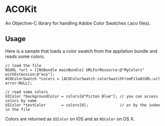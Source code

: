 ACOKit
======

An Objective-C library for handling Adobe Color Swatches (.aco files).


## Usage

Here is a sample that loads a color swatch from the appliation bundle and reads some colors.

    // load the file
    NSURL *url = [[NSBundle mainBundle] URLForResource:@"MyColors" withExtension:@"aco"];
    ACOColorSwatch *colors = [ACOColorSwatch colorSwatchFromFileAtURL:url error:NULL];
    
    // read some colors
    UIColor *backgroundColor = colors[@"Picton Blue"]; // you can access colors by name
    UIColor *textColor       = colors[0];              // or by the index in the file

Colors are returned as `UIColor` on iOS and as `NSColor` on OS X.